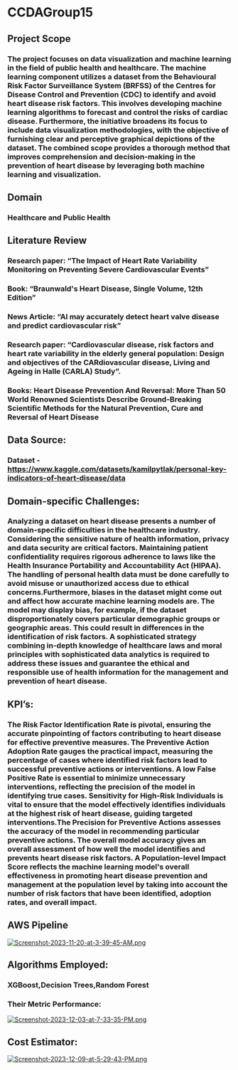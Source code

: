 # CCDAGroup15

## Project Scope
### The project focuses on data visualization and machine learning in the field of public health and healthcare. The machine learning component utilizes a dataset from the Behavioural Risk Factor Surveillance System (BRFSS) of the Centres for Disease Control and Prevention (CDC) to identify and avoid heart disease risk factors. This involves developing machine learning algorithms to forecast and control the risks of cardiac disease. Furthermore, the initiative broadens its focus to include data visualization methodologies, with the objective of furnishing clear and perceptive graphical depictions of the dataset. The combined scope provides a thorough method that improves comprehension and decision-making in the prevention of heart disease by leveraging both machine learning and visualization.

## Domain
### Healthcare and Public Health

## Literature Review
### Research paper: “The Impact of Heart Rate Variability Monitoring on Preventing Severe Cardiovascular Events”
### Book: “Braunwald's Heart Disease, Single Volume, 12th Edition”
### News Article: “AI may accurately detect heart valve disease and predict cardiovascular risk”
### Research paper: “Cardiovascular disease, risk factors and heart rate variability in the elderly general population: Design and objectives of the CARdiovascular disease, Living and Ageing in Halle (CARLA) Study”.
### Books: Heart Disease Prevention And Reversal: More Than 50 World Renowned Scientists Describe Ground-Breaking Scientific Methods for the Natural Prevention, Cure and Reversal of Heart Disease

## Data Source:
###  Dataset - https://www.kaggle.com/datasets/kamilpytlak/personal-key-indicators-of-heart-disease/data

## Domain-specific Challenges:
### Analyzing a dataset on heart disease presents a number of domain-specific difficulties in the healthcare industry. Considering the sensitive nature of health information, privacy and data security are critical factors. Maintaining patient confidentiality requires rigorous adherence to laws like the Health Insurance Portability and Accountability Act (HIPAA). The handling of personal health data must be done carefully to avoid misuse or unauthorized access due to ethical concerns.Furthermore, biases in the dataset might come out and affect how accurate machine learning models are. The model may display bias, for example, if the dataset disproportionately covers particular demographic groups or geographic areas. This could result in differences in the identification of risk factors. A sophisticated strategy combining in-depth knowledge of healthcare laws and moral principles with sophisticated data analytics is required to address these issues and guarantee the ethical and responsible use of health information for the management and prevention of heart disease.

## KPI’s: 
### The Risk Factor Identification Rate is pivotal, ensuring the accurate pinpointing of factors contributing to heart disease for effective preventive measures. The Preventive Action Adoption Rate gauges the practical impact, measuring the percentage of cases where identified risk factors lead to successful preventive actions or interventions. A low False Positive Rate is essential to minimize unnecessary interventions, reflecting the precision of the model in identifying true cases. Sensitivity for High-Risk Individuals is vital to ensure that the model effectively identifies individuals at the highest risk of heart disease, guiding targeted interventions.The Precision for Preventive Actions assesses the accuracy of the model in recommending particular preventive actions. The overall model accuracy gives an overall assessment of how well the model identifies and prevents heart disease risk factors. A Population-level Impact Score reflects the machine learning model's overall effectiveness in promoting heart disease prevention and management at the population level by taking into account the number of risk factors that have been identified, adoption rates, and overall impact.

## AWS Pipeline
[![Screenshot-2023-11-20-at-3-39-45-AM.png](https://i.postimg.cc/Jz8YqcKW/Screenshot-2023-11-20-at-3-39-45-AM.png)](https://postimg.cc/D8CcfGtC)

## Algorithms Employed: 
### XGBoost,Decision Trees,Random Forest
### Their Metric Performance:
[![Screenshot-2023-12-03-at-7-33-35-PM.png](https://i.postimg.cc/HsyGsy19/Screenshot-2023-12-03-at-7-33-35-PM.png)](https://postimg.cc/Ln2QxhXJ)

## Cost Estimator: 
[![Screenshot-2023-12-09-at-5-29-43-PM.png](https://i.postimg.cc/xTvYbb8h/Screenshot-2023-12-09-at-5-29-43-PM.png)](https://postimg.cc/Tp3Bz1rJ)
